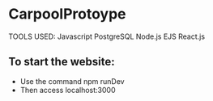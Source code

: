 # CarpoolProtoype
TOOLS USED:
Javascript
PostgreSQL
Node.js
EJS
React.js

## To start the website:
-  Use the command npm runDev
-  Then access localhost:3000
